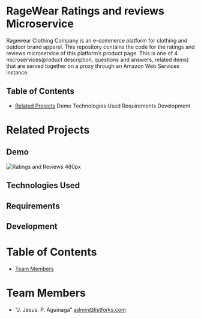 # RageWear Ratings and reviews Microservice
Ragewear Clothing Company is an e-commerce platform for clothing and outdoor brand apparel. This repository contains the code for the ratings and reviews microservice of this platform’s product page. This is one of 4 microservices(product description, questions and answers, related items) that are served together on a proxy through an Amazon Web Services instance.

## Table of Contents

* [Related Projects](#related-projects)
Demo
Technologies Used
Requirements
Development



# <a name="related-projects"></a>Related Projects

## Demo
![Ratings and Reviews 480px](https://user-images.githubusercontent.com/65146641/99998190-84f7ed00-2d7b-11eb-80e4-b941f3859db0.gif)

## Technologies Used

## Requirements

## Development

# Table of Contents
* [Team Members](#team-members)

# <a name="team-members"></a>Team Members
* "J. Jesus. P. Aguinaga" <admin@listforks.com>
